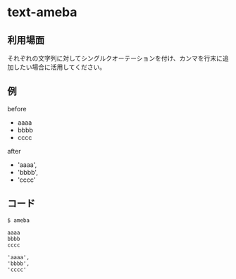 # text-ameba

## 利用場面

それぞれの文字列に対してシングルクオーテーションを付け、カンマを行末に追加したい場合に活用してください。

## 例

before
- aaaa
- bbbb
- cccc

after
- 'aaaa',
- 'bbbb',
- 'cccc'

## コード

```起動
$ ameba
```

```以下を入力後、改行して Ctrl + D
aaaa
bbbb
cccc
```

```結果が出力される
'aaaa',
'bbbb',
'cccc'
```
